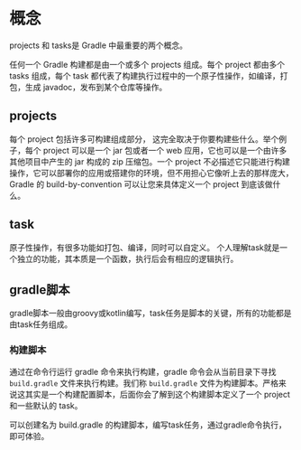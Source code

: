 # 概念

projects 和 tasks是 Gradle 中最重要的两个概念。

任何一个 Gradle 构建都是由一个或多个 projects 组成。每个 project 都由多个 tasks 组成，每个 task 都代表了构建执行过程中的一个原子性操作，如编译，打包，生成 javadoc，发布到某个仓库等操作。

## projects

每个 project 包括许多可构建组成部分， 这完全取决于你要构建些什么。举个例子，每个 project 可以是一个 jar 包或者一个 web 应用，它也可以是一个由许多其他项目中产生的 jar 构成的 zip 压缩包。一个 project 不必描述它只能进行构建操作，它可以部署你的应用或搭建你的环境，但不用担心它像听上去的那样庞大， Gradle 的 build-by-convention 可以让您来具体定义一个 project 到底该做什么。

## task

原子性操作，有很多功能如打包、编译，同时可以自定义。 个人理解task就是一个独立的功能，其本质是一个函数，执行后会有相应的逻辑执行。

## gradle脚本

gradle脚本一般由groovy或kotlin编写，task任务是脚本的关键，所有的功能都是由task任务组成。

### 构建脚本

通过在命令行运行 gradle 命令来执行构建，gradle 命令会从当前目录下寻找 `build.gradle` 文件来执行构建。我们称 `build.gradle` 文件为构建脚本。严格来说这其实是一个构建配置脚本，后面你会了解到这个构建脚本定义了一个 project 和一些默认的 task。

可以创建名为 build.gradle 的构建脚本，编写task任务，通过gradle命令执行，即可体验。
